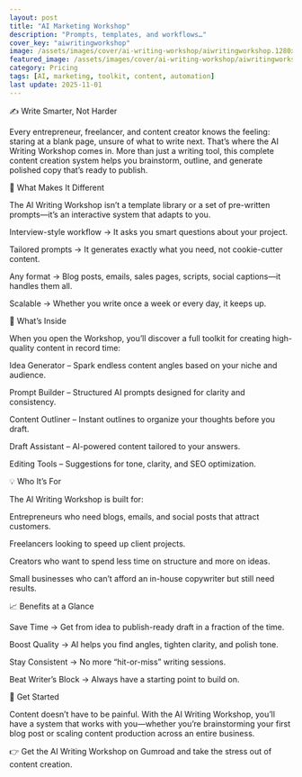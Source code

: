 ```yaml
---
layout: post
title: "AI Marketing Workshop"
description: "Prompts, templates, and workflows…"
cover_key: "aiwritingworkshop"
image: /assets/images/cover/ai-writing-workshop/aiwritingworkshop.1280x720.jpg
featured_image: /assets/images/cover/ai-writing-workshop/aiwritingworkshop.1280x720.jpg
category: Pricing
tags: [AI, marketing, toolkit, content, automation]
last update: 2025-11-01
---
```


✍️ Write Smarter, Not Harder

Every entrepreneur, freelancer, and content creator knows the feeling: staring at a blank page, unsure of what to write next. That’s where the AI Writing Workshop comes in. More than just a writing tool, this complete content creation system helps you brainstorm, outline, and generate polished copy that’s ready to publish.

🎯 What Makes It Different

The AI Writing Workshop isn’t a template library or a set of pre-written prompts—it’s an interactive system that adapts to you.

Interview-style workflow → It asks you smart questions about your project.

Tailored prompts → It generates exactly what you need, not cookie-cutter content.

Any format → Blog posts, emails, sales pages, scripts, social captions—it handles them all.

Scalable → Whether you write once a week or every day, it keeps up.

🧰 What’s Inside

When you open the Workshop, you’ll discover a full toolkit for creating high-quality content in record time:

Idea Generator – Spark endless content angles based on your niche and audience.

Prompt Builder – Structured AI prompts designed for clarity and consistency.

Content Outliner – Instant outlines to organize your thoughts before you draft.

Draft Assistant – AI-powered content tailored to your answers.

Editing Tools – Suggestions for tone, clarity, and SEO optimization.

💡 Who It’s For

The AI Writing Workshop is built for:

Entrepreneurs who need blogs, emails, and social posts that attract customers.

Freelancers looking to speed up client projects.

Creators who want to spend less time on structure and more on ideas.

Small businesses who can’t afford an in-house copywriter but still need results.

📈 Benefits at a Glance

Save Time → Get from idea to publish-ready draft in a fraction of the time.

Boost Quality → AI helps you find angles, tighten clarity, and polish tone.

Stay Consistent → No more “hit-or-miss” writing sessions.

Beat Writer’s Block → Always have a starting point to build on.

🔗 Get Started

Content doesn’t have to be painful. With the AI Writing Workshop, you’ll have a system that works with you—whether you’re brainstorming your first blog post or scaling content production across an entire business.

👉 Get the AI Writing Workshop on Gumroad
 and take the stress out of content creation.
